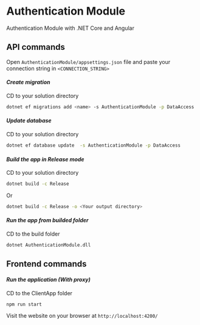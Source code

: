 # Authentication Module 
Authentication Module with .NET Core and Angular

## API commands
Open `AuthenticationModule/appsettings.json` file and paste your connection string in `<CONNECTION_STRING>`
#### _Create migration_
CD to your solution directory
```sh 
dotnet ef migrations add <name> -s AuthenticationModule -p DataAccess 
```
#### _Update database_
CD to your solution directory
```sh 
dotnet ef database update  -s AuthenticationModule -p DataAccess 
```
#### _Build the app in Release mode_
CD to your solution directory
```sh
dotnet build -c Release
```
Or
```sh
dotnet build -c Release -o <Your output directory>
```
#### _Run the app from builded folder_
CD to the build folder
```sh
dotnet AuthenticationModule.dll
```

## Frontend commands
#### _Run the application (With proxy)_
CD to the ClientApp folder
```sh
npm run start
```

Visit the website on your browser at `http://localhost:4200/`
